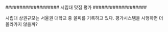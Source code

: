 ###################
시립대 맛집 평가
###################

시립대 상권규모는 서울권 대학교 중 꼴찌를 기록하고 있다. 평가시스템을 시행하면 더 올라가지 않을까?

